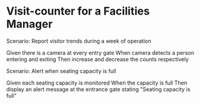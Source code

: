 # Visit-counter for a Facilities Manager

Scenario: Report visitor trends during a week of operation

  Given there is a camera at every entry gate
  When camera detects a person entering and exiting
  Then increase and decrease the counts respectively

Scenario: Alert when seating capacity is full

  Given each seating capacity is monitored
  When the capacity is full
  Then display an alert message at the entrance gate
  stating "Seating capacity is full"
